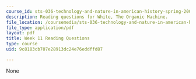 ```yaml
---
course_id: sts-036-technology-and-nature-in-american-history-spring-2008
description: Reading questions for White, The Organic Machine.
file_location: /coursemedia/sts-036-technology-and-nature-in-american-history-spring-2008/9c8183cb707e28913dc24e76eddffd87_quest11.pdf
file_type: application/pdf
layout: pdf
title: Week 11 Reading Questions
type: course
uid: 9c8183cb707e28913dc24e76eddffd87

---
```

None